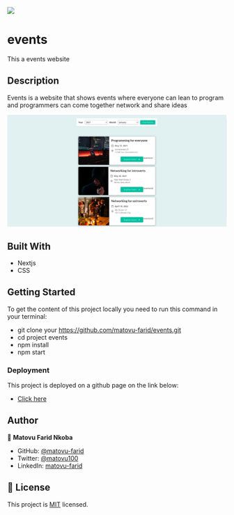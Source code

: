 ![](https://img.shields.io/badge/Microverse-blueviolet)

# events

This a events website

## Description
Events is a website that shows events where everyone can lean to program and programmers can come together network and share ideas

![screenshot](./screenshot.PNG)



## Built With

- Nextjs
- CSS

## Getting Started
To get the content of this project locally you need to run this command in your terminal:
- git clone your https://github.com/matovu-farid/events.git
- cd project events
- npm install
- npm start
### Deployment
This project is deployed on a github page on the link below:
- [Click here](https://friendly-allen-b461f6.netlify.app/)

## Author

👤 **Matovu Farid Nkoba**

- GitHub: [@matovu-farid](https://github.com/matovu-farid)
- Twitter: [@matovu100](https://twitter.com/matovu100)
- LinkedIn: [matovu-farid](https://www.linkedin.com/in/matovu-farid-48b80257)

## 📝 License

This project is [MIT](./MIT.md) licensed.
